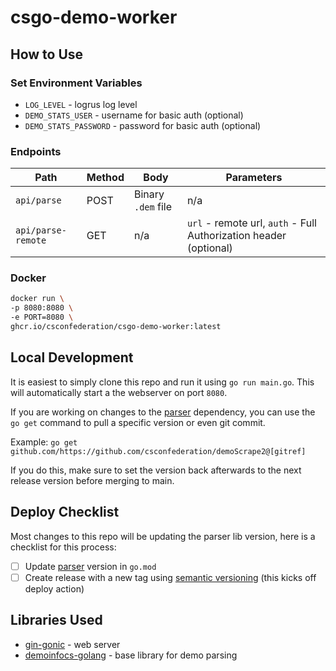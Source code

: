 # csgo-demo-worker

## How to Use

### Set Environment Variables

- `LOG_LEVEL` - logrus log level
- `DEMO_STATS_USER` - username for basic auth (optional)
- `DEMO_STATS_PASSWORD` - password for basic auth (optional)

### Endpoints

| Path               | Method | Body               | Parameters                                                        |
|--------------------|--------|--------------------|-------------------------------------------------------------------|
| `api/parse`        | POST   | Binary `.dem` file | n/a                                                               |
| `api/parse-remote` | GET    | n/a                | `url` - remote url, `auth` - Full Authorization header (optional) |

### Docker
```bash
docker run \
-p 8080:8080 \ 
-e PORT=8080 \
ghcr.io/csconfederation/csgo-demo-worker:latest
```

## Local Development

It is easiest to simply clone this repo and run it using `go run main.go`. This will automatically start a the webserver on port `8080`.

If you are working on changes to the [parser](https://github.com/csconfederation/demoScrape2) dependency, you can use the `go get` command to pull a specific version or even git commit. 

Example: `go get github.com/https://github.com/csconfederation/demoScrape2@[gitref]`

If you do this, make sure to set the version back afterwards to the next release version before merging to main.

## Deploy Checklist

Most changes to this repo will be updating the parser lib version, here is a checklist for this process:

- [ ] Update [parser](https://github.com/csconfederation/demoScrape2) version in `go.mod`
- [ ] Create release with a new tag using [semantic versioning](https://semver.org/) (this kicks off deploy action)

## Libraries Used

- [gin-gonic](https://github.com/gin-gonic/) - web server
- [demoinfocs-golang](https://github.com/markus-wa/demoinfocs-golang) - base library for demo parsing
